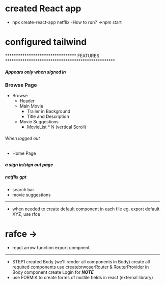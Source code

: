 # created React app
- npx create-react-app netflix
-How to run? ->npm start
# configured tailwind

********************************* FEATURES ***************************************************
##### Appears only when signed in ############
### Browse Page
- Browse
    - Header
    - Main Movie
        - Trailer in Background
        - Title and Description
    - Movie Suggestions
        - MovieList * N (vertical Scroll)

###### When logged out ######
 - Home Page

##### a sign in/sign out page ########

##### netflix gpt #######
 - search bar
 - movie suggestions

*************************************************************************************************** 

- when needed to create default component in each file eg. export default XYZ,  use rfce
# rafce ->
 - react arrow function export compnent


 ********
  - STEP1 
  created Body (we'll render all components in Body)
  create all required components
  use createbrwoserRouter & RouterProvider in Body component
  create Login for
  ***NOTE***
  - use FORMIK to create forms of multile fields in react (external library)
